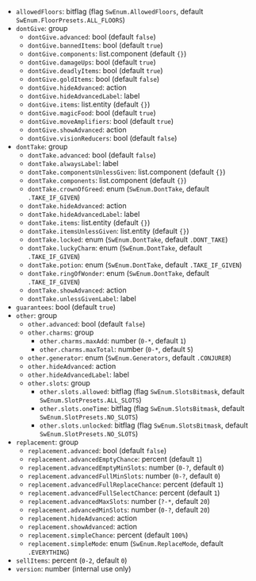 * `allowedFloors`: bitflag (flag `SwEnum.AllowedFloors`, default `SwEnum.FloorPresets.ALL_FLOORS`)
* `dontGive`: group
  * `dontGive.advanced`: bool (default `false`)
  * `dontGive.bannedItems`: bool (default `true`)
  * `dontGive.components`: list.component (default `{}`)
  * `dontGive.damageUps`: bool (default `true`)
  * `dontGive.deadlyItems`: bool (default `true`)
  * `dontGive.goldItems`: bool (default `false`)
  * `dontGive.hideAdvanced`: action
  * `dontGive.hideAdvancedLabel`: label
  * `dontGive.items`: list.entity (default `{}`)
  * `dontGive.magicFood`: bool (default `true`)
  * `dontGive.moveAmplifiers`: bool (default `true`)
  * `dontGive.showAdvanced`: action
  * `dontGive.visionReducers`: bool (default `false`)
* `dontTake`: group
  * `dontTake.advanced`: bool (default `false`)
  * `dontTake.alwaysLabel`: label
  * `dontTake.componentsUnlessGiven`: list.component (default `{}`)
  * `dontTake.components`: list.component (default `{}`)
  * `dontTake.crownOfGreed`: enum (`SwEnum.DontTake`, default `.TAKE_IF_GIVEN`)
  * `dontTake.hideAdvanced`: action
  * `dontTake.hideAdvancedLabel`: label
  * `dontTake.items`: list.entity (default `{}`)
  * `dontTake.itemsUnlessGiven`: list.entity (default `{}`)
  * `dontTake.locked`: enum (`SwEnum.DontTake`, default `.DONT_TAKE`)
  * `dontTake.luckyCharm`: enum (`SwEnum.DontTake`, default `.TAKE_IF_GIVEN`)
  * `dontTake.potion`: enum (`SwEnum.DontTake`, default `.TAKE_IF_GIVEN`)
  * `dontTake.ringOfWonder`: enum (`SwEnum.DontTake`, default `.TAKE_IF_GIVEN`)
  * `dontTake.showAdvanced`: action
  * `dontTake.unlessGivenLabel`: label
* `guarantees`: bool (default `true`)
* `other`: group
  * `other.advanced`: bool (default `false`)
  * `other.charms`: group
    * `other.charms.maxAdd`: number (`0-*`, default `1`)
    * `other.charms.maxTotal`: number (`0-*`, default `5`)
  * `other.generator`: enum (`SwEnum.Generators`, default `.CONJURER`)
  * `other.hideAdvanced`: action
  * `other.hideAdvancedLabel`: label
  * `other.slots`: group
    * `other.slots.allowed`: bitflag (flag `SwEnum.SlotsBitmask`, default `SwEnum.SlotPresets.ALL_SLOTS`)
    * `other.slots.oneTime`: bitflag (flag `SwEnum.SlotsBitmask`, default `SwEnum.SlotPresets.NO_SLOTS`)
    * `other.slots.unlocked`: bitflag (flag `SwEnum.SlotsBitmask`, default `SwEnum.SlotPresets.NO_SLOTS`)
* `replacement`: group
  * `replacement.advanced`: bool (default `false`)
  * `replacement.advancedEmptyChance`: percent (default `1`)
  * `replacement.advancedEmptyMinSlots`: number (`0-?`, default `0`)
  * `replacement.advancedFullMinSlots`: number (`0-?`, default `0`)
  * `replacement.advancedFullReplaceChance`: percent (default `1`)
  * `replacement.advancedFullSelectChance`: percent (default `1`)
  * `replacement.advancedMaxSlots`: number (`?-*`, default `20`)
  * `replacement.advancedMinSlots`: number (`0-?`, default `20`)
  * `replacement.hideAdvanced`: action
  * `replacement.showAdvanced`: action
  * `replacement.simpleChance`: percent (default `100%`)
  * `replacement.simpleMode`: enum (`SwEnum.ReplaceMode`, default `.EVERYTHING`)
* `sellItems`: percent (`0-2`, default `0`)
* `version`: number (internal use only)